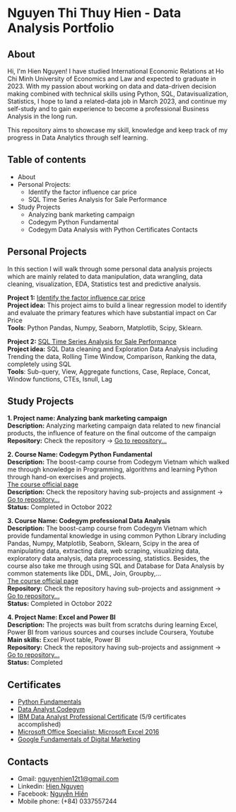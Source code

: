 # Nguyen Thi Thuy Hien - Data Analysis Portfolio
## About
Hi, I'm Hien Nguyen! I have studied International Economic Relations at Ho Chi Minh University of Economics and Law and expected to graduate in 2023.  With my passion about working on data and data-driven decision making combined with technical skills using Python, SQL, Datavisualization, Statistics, I hope to land a related-data job in March 2023, and continue my self-study and to gain experience to become a professional Business Analysis in the long run. 

This repository aims to showcase my skill, knowledge and keep track of my progress in Data Analytics through self learning. 
## Table of contents
- About
- Personal Projects:
  + Identify the factor influence car price
  + SQL Time Series Analysis for Sale Performance 
- Study Projects
  - Analyzing bank marketing campaign
  - Codegym Python Fundamental
  - Codegym Data Analysis with Python
Certificates
Contacts
## Personal Projects
In this section I will walk through some personal data analysis projects which are mainly related to data manipulation, data wrangling, data cleaning, visualization, EDA, Statistics test and predictive analysis.  <p>
**Project 1:** [Identify the factor influence car price](https://github.com/NguyenHien2711/Data-Analysis-project)<br>
  **Project idea:** This project aims to build a linear regression model to identify and evaluate the primary features which have substantial impact on Car Price <br>
  **Tools**: Python Pandas, Numpy, Seaborn, Matplotlib, Scipy, Sklearn. <p>
**Project 2:** [SQL Time Series Analysis for Sale Performance](https://github.com/NguyenHien2711/SQL-project)<br>
  **Project idea:** SQL Data cleaning and Exploration Data Analysis including Trending the data, Rolling Time Window, Comparison, Ranking the data, completely using SQL <br>
  **Tools**: Sub-query, View, Aggregate functions, Case, Replace, Concat, Window functions, CTEs, Isnull, Lag <br>
## Study Projects 
**1. Project name: Analyzing bank marketing campaign** <br>
**Description:** Analyzing marketing campaign data related to new financial products, the influence of feature on the final outcome of the campaign<br>
**Repository:** Check the repository -> [Go to repository...](https://github.com/NguyenHien2711/Data_Analysis_Python/blob/main/Banking%20marketing%20analysis/Untitled.ipynb) <p>
**2. Course Name: Codegym Python Fundamental**  <br>
**Description:** The boost-camp course from Codegym Vietnam which walked me through knowledge in Programming, algorithms and learning Python through hand-on exercises and projects. <br> 
[The course official page](https://online.codegym.vn/chuyen-vien-phan-tich-du-lieu/?gclid=Cj0KCQiAgaGgBhC8ARIsAAAyLfFSWaFtFYJvVFmYjZu84um3HttxnP5Vxvainx-IC1faP6xo70z9np0aAjtbEALw_wcB) <br>
**Description:** Check the repository having sub-projects and assignment -> [Go to repository...](https://github.com/NguyenHien2711/Python_Fundamental) <br>
**Status:** Completed in Octobor 2022 <p>
**3. Course Name: Codegym professional Data Analysis**  <br>
**Description:** The boost-camp course from Codegym Vietnam which provide fundamental knowledge in using common Python Library including Pandas, Numpy, Matplotlib, Seaborn, Sklearn, Scipy in the area of manipulating data, extracting data, web scraping, visualizing data, exploratory data analysis, data preprocessing, statistics. Besides, the course also take me through using SQL and Database for Data Analysis by common statements like DDL, DML, Join, Groupby,... <br> 
[The course official page](https://online.codegym.vn/chuyen-vien-phan-tich-du-lieu/?gclid=Cj0KCQiAgaGgBhC8ARIsAAAyLfFSWaFtFYJvVFmYjZu84um3HttxnP5Vxvainx-IC1faP6xo70z9np0aAjtbEALw_wcB) <br>
**Repository:** Check the repository having sub-projects and assignment -> [Go to repository...](https://github.com/NguyenHien2711/Data_Analysis_Python) <br>
**Status:** Completed in Octobor 2022 <p>
**4. Project Name: Excel and Power BI**  <br>
**Description:** The projects was built from scratchs during learning Excel, Power BI from various sources and courses include Coursera, Youtube <br>
**Main skills:** Excel Pivot table, Power BI <br>
**Repository:** Check the repository having sub-projects and assignment -> [Go to repository...](https://github.com/NguyenHien2711/Excel) <br>
**Status:** Completed 

## Certificates
  - [Python Fundamentals](https://drive.google.com/drive/u/1/folders/1eP0udRt0w4JVc-iCXqNG9HGcTaNtp411) <br>
  - [Data Analyst Codegym](https://drive.google.com/drive/u/1/folders/1eP0udRt0w4JVc-iCXqNG9HGcTaNtp411) <br>
  - [IBM Data Analyst Professional Certificate](https://drive.google.com/drive/u/1/folders/1e3_NYyWGkJOxy-6c51fpEbn060LW7aFK) (5/9 certificates accomplished)<br>
  - [Microsoft Office Specialist: Microsoft Excel 2016](https://drive.google.com/drive/u/1/folders/1bQXJX1xwp9P9i1shTEG-bjwJ3S6h8Ys-) <br>
  - [Google Fundamentals of Digital Marketing](https://drive.google.com/drive/u/1/folders/10oMM0SeuEN4n3UEAwYIq6JZCO7AAbrcW) <br>
## Contacts
- Gmail: nguyenhien12t1@gmail.com   <br>
- Linkedin: [Hien Nguyen](https://www.linkedin.com/in/hien-nguyen-a7b9a4201/) <br>
- Facebook: [Nguyễn Hiền](https://www.facebook.com/hien.nguyenthithuy.562)  <br>
- Mobile phone: (+84) 0337557244  <br>

